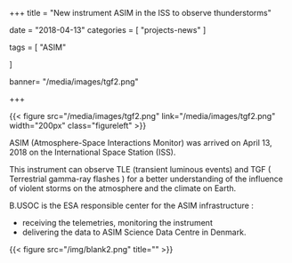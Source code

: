 +++
title = "New instrument ASIM in the ISS to observe thunderstorms"


date = "2018-04-13"
categories = [
    "projects-news"
]

tags = [
    "ASIM"

]


banner= "/media/images/tgf2.png"


+++

{{< figure src="/media/images/tgf2.png"  link="/media/images/tgf2.png"  width="200px" class="figureleft" >}}

ASIM (Atmosphere-Space Interactions Monitor) was arrived on April 13, 2018 on the International Space Station (ISS).  


This instrument can observe TLE (transient luminous events) and TGF ( Terrestrial gamma-ray flashes )  for a better understanding of the influence of violent storms on the atmosphere and the climate on Earth.


B.USOC is the ESA responsible center for the ASIM infrastructure :

- receiving the telemetries, monitoring the instrument
- delivering the data to ASIM Science Data Centre in Denmark.

 {{< figure src="/img/blank2.png" title="" >}}

